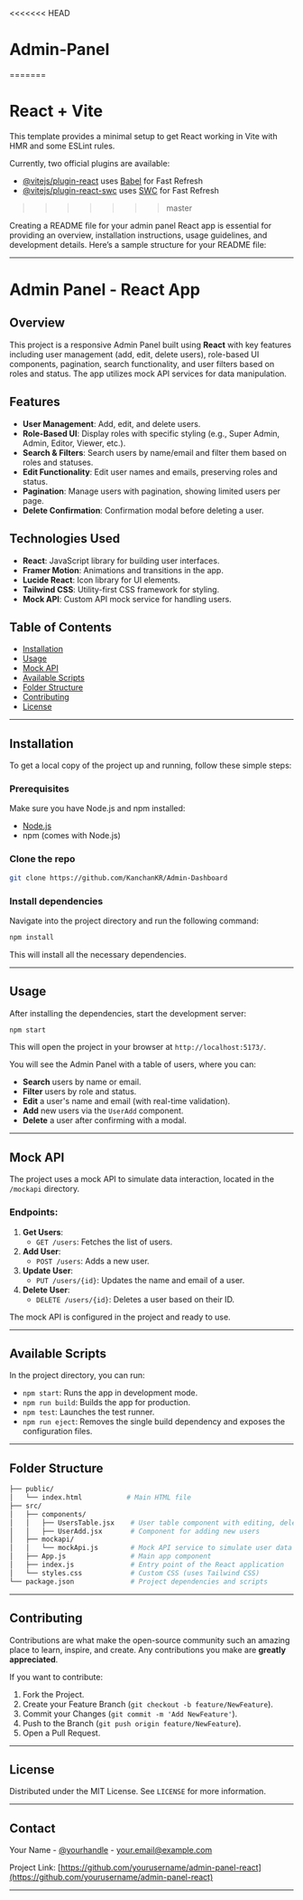 <<<<<<< HEAD
# Admin-Panel
=======
# React + Vite

This template provides a minimal setup to get React working in Vite with HMR and some ESLint rules.

Currently, two official plugins are available:

- [@vitejs/plugin-react](https://github.com/vitejs/vite-plugin-react/blob/main/packages/plugin-react/README.md) uses [Babel](https://babeljs.io/) for Fast Refresh
- [@vitejs/plugin-react-swc](https://github.com/vitejs/vite-plugin-react-swc) uses [SWC](https://swc.rs/) for Fast Refresh
>>>>>>> master

Creating a README file for your admin panel React app is essential for providing an overview, installation instructions, usage guidelines, and development details. Here’s a sample structure for your README file:

---

# Admin Panel - React App

## Overview

This project is a responsive Admin Panel built using **React** with key features including user management (add, edit, delete users), role-based UI components, pagination, search functionality, and user filters based on roles and status. The app utilizes mock API services for data manipulation.

## Features

- **User Management**: Add, edit, and delete users.
- **Role-Based UI**: Display roles with specific styling (e.g., Super Admin, Admin, Editor, Viewer, etc.).
- **Search & Filters**: Search users by name/email and filter them based on roles and statuses.
- **Edit Functionality**: Edit user names and emails, preserving roles and status.
- **Pagination**: Manage users with pagination, showing limited users per page.
- **Delete Confirmation**: Confirmation modal before deleting a user.

## Technologies Used

- **React**: JavaScript library for building user interfaces.
- **Framer Motion**: Animations and transitions in the app.
- **Lucide React**: Icon library for UI elements.
- **Tailwind CSS**: Utility-first CSS framework for styling.
- **Mock API**: Custom API mock service for handling users.

## Table of Contents

- [Installation](#installation)
- [Usage](#usage)
- [Mock API](#mock-api)
- [Available Scripts](#available-scripts)
- [Folder Structure](#folder-structure)
- [Contributing](#contributing)
- [License](#license)

---

## Installation

To get a local copy of the project up and running, follow these simple steps:

### Prerequisites

Make sure you have Node.js and npm installed:

- [Node.js](https://nodejs.org/)
- npm (comes with Node.js)

### Clone the repo

```bash
git clone https://github.com/KanchanKR/Admin-Dashboard
```

### Install dependencies

Navigate into the project directory and run the following command:

```bash
npm install
```

This will install all the necessary dependencies.

---

## Usage

After installing the dependencies, start the development server:

```bash
npm start
```

This will open the project in your browser at `http://localhost:5173/`.

You will see the Admin Panel with a table of users, where you can:

- **Search** users by name or email.
- **Filter** users by role and status.
- **Edit** a user's name and email (with real-time validation).
- **Add** new users via the `UserAdd` component.
- **Delete** a user after confirming with a modal.

---

## Mock API

The project uses a mock API to simulate data interaction, located in the `/mockapi` directory.

### Endpoints:

1. **Get Users**:
   - `GET /users`: Fetches the list of users.
2. **Add User**:
   - `POST /users`: Adds a new user.
3. **Update User**:
   - `PUT /users/{id}`: Updates the name and email of a user.
4. **Delete User**:
   - `DELETE /users/{id}`: Deletes a user based on their ID.

The mock API is configured in the project and ready to use.

---

## Available Scripts

In the project directory, you can run:

- `npm start`: Runs the app in development mode.
- `npm run build`: Builds the app for production.
- `npm test`: Launches the test runner.
- `npm run eject`: Removes the single build dependency and exposes the configuration files.

---

## Folder Structure

```bash
├── public/
│   └── index.html           # Main HTML file
├── src/
│   ├── components/
│   │   ├── UsersTable.jsx    # User table component with editing, deletion, and pagination features
│   │   ├── UserAdd.jsx       # Component for adding new users
│   ├── mockapi/
│   │   └── mockApi.js        # Mock API service to simulate user data
│   ├── App.js                # Main app component
│   ├── index.js              # Entry point of the React application
│   └── styles.css            # Custom CSS (uses Tailwind CSS)
└── package.json              # Project dependencies and scripts
```

---

## Contributing

Contributions are what make the open-source community such an amazing place to learn, inspire, and create. Any contributions you make are **greatly appreciated**.

If you want to contribute:

1. Fork the Project.
2. Create your Feature Branch (`git checkout -b feature/NewFeature`).
3. Commit your Changes (`git commit -m 'Add NewFeature'`).
4. Push to the Branch (`git push origin feature/NewFeature`).
5. Open a Pull Request.

---

## License

Distributed under the MIT License. See `LICENSE` for more information.

---

## Contact

Your Name - [@yourhandle](https://twitter.com/yourhandle) - your.email@example.com

Project Link: [https://github.com/yourusername/admin-panel-react](https://github.com/yourusername/admin-panel-react)

---

